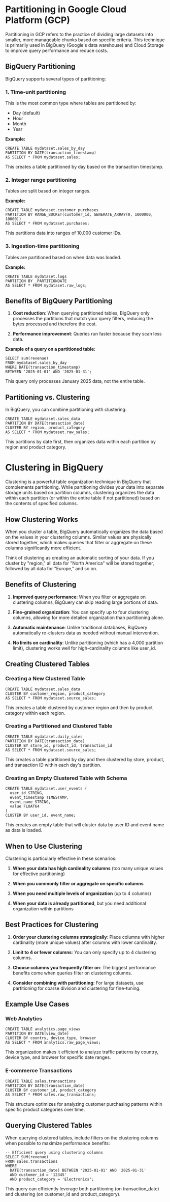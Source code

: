 Partitioning in Google Cloud Platform (GCP)
===========================================

Partitioning in GCP refers to the practice of dividing large datasets into smaller, more manageable chunks based on specific criteria. This technique is primarily used in BigQuery (Google's data warehouse) and Cloud Storage to improve query performance and reduce costs.

BigQuery Partitioning
---------------------

BigQuery supports several types of partitioning:

### 1\. Time-unit partitioning

This is the most common type where tables are partitioned by:

-   Day (default)
-   Hour
-   Month
-   Year

**Example:**

```
CREATE TABLE mydataset.sales_by_day
PARTITION BY DATE(transaction_timestamp)
AS SELECT * FROM mydataset.sales;

```

This creates a table partitioned by day based on the transaction timestamp.

### 2\. Integer range partitioning

Tables are split based on integer ranges.

**Example:**

```
CREATE TABLE mydataset.customer_purchases
PARTITION BY RANGE_BUCKET(customer_id, GENERATE_ARRAY(0, 1000000, 10000))
AS SELECT * FROM mydataset.purchases;

```

This partitions data into ranges of 10,000 customer IDs.

### 3\. Ingestion-time partitioning

Tables are partitioned based on when data was loaded.

**Example:**

```
CREATE TABLE mydataset.logs
PARTITION BY _PARTITIONDATE
AS SELECT * FROM mydataset.raw_logs;

```

Benefits of BigQuery Partitioning
---------------------------------

1.  **Cost reduction**: When querying partitioned tables, BigQuery only processes the partitions that match your query filters, reducing the bytes processed and therefore the cost.

2.  **Performance improvement**: Queries run faster because they scan less data.

**Example of a query on a partitioned table:**

```
SELECT sum(revenue)
FROM mydataset.sales_by_day
WHERE DATE(transaction_timestamp)
BETWEEN '2025-01-01' AND '2025-01-31';

```

This query only processes January 2025 data, not the entire table.


Partitioning vs. Clustering
---------------------------

In BigQuery, you can combine partitioning with clustering:

```
CREATE TABLE mydataset.sales_data
PARTITION BY DATE(transaction_date)
CLUSTER BY region, product_category
AS SELECT * FROM mydataset.raw_sales;

```

This partitions by date first, then organizes data within each partition by region and product category.

Clustering in BigQuery
======================

Clustering is a powerful table organization technique in BigQuery that complements partitioning. While partitioning divides your data into separate storage units based on partition columns, clustering organizes the data within each partition (or within the entire table if not partitioned) based on the contents of specified columns.

How Clustering Works
--------------------

When you cluster a table, BigQuery automatically organizes the data based on the values in your clustering columns. Similar values are physically stored together, which makes queries that filter or aggregate on these columns significantly more efficient.

Think of clustering as creating an automatic sorting of your data. If you cluster by "region," all data for "North America" will be stored together, followed by all data for "Europe," and so on.

Benefits of Clustering
----------------------

1.  **Improved query performance**: When you filter or aggregate on clustering columns, BigQuery can skip reading large portions of data.

2.  **Fine-grained organization**: You can specify up to four clustering columns, allowing for more detailed organization than partitioning alone.

3.  **Automatic maintenance**: Unlike traditional databases, BigQuery automatically re-clusters data as needed without manual intervention.

4.  **No limits on cardinality**: Unlike partitioning (which has a 4,000 partition limit), clustering works well for high-cardinality columns like user_id.

Creating Clustered Tables
-------------------------

### Creating a New Clustered Table

```
CREATE TABLE mydataset.sales_data
CLUSTER BY customer_region, product_category
AS SELECT * FROM mydataset.source_sales;

```

This creates a table clustered by customer region and then by product category within each region.

### Creating a Partitioned and Clustered Table

```
CREATE TABLE mydataset.daily_sales
PARTITION BY DATE(transaction_date)
CLUSTER BY store_id, product_id, transaction_id
AS SELECT * FROM mydataset.source_sales;

```

This creates a table partitioned by day and then clustered by store, product, and transaction ID within each day's partition.

### Creating an Empty Clustered Table with Schema

```
CREATE TABLE mydataset.user_events (
  user_id STRING,
  event_timestamp TIMESTAMP,
  event_name STRING,
  value FLOAT64
)
CLUSTER BY user_id, event_name;

```

This creates an empty table that will cluster data by user ID and event name as data is loaded.

When to Use Clustering
----------------------

Clustering is particularly effective in these scenarios:

1.  **When your data has high cardinality columns** (too many unique values for effective partitioning)

2.  **When you commonly filter or aggregate on specific columns**

3.  **When you need multiple levels of organization** (up to 4 columns)

4.  **When your data is already partitioned**, but you need additional organization within partitions

Best Practices for Clustering
-----------------------------

1.  **Order your clustering columns strategically**: Place columns with higher cardinality (more unique values) after columns with lower cardinality.

2.  **Limit to 4 or fewer columns**: You can only specify up to 4 clustering columns.

3.  **Choose columns you frequently filter on**: The biggest performance benefits come when queries filter on clustering columns.

4.  **Consider combining with partitioning**: For large datasets, use partitioning for coarse division and clustering for fine-tuning.

Example Use Cases
-----------------

### Web Analytics

```
CREATE TABLE analytics.page_views
PARTITION BY DATE(view_date)
CLUSTER BY country, device_type, browser
AS SELECT * FROM analytics.raw_page_views;

```

This organization makes it efficient to analyze traffic patterns by country, device type, and browser for specific date ranges.

### E-commerce Transactions

```
CREATE TABLE sales.transactions
PARTITION BY DATE(transaction_date)
CLUSTER BY customer_id, product_category
AS SELECT * FROM sales.raw_transactions;

```

This structure optimizes for analyzing customer purchasing patterns within specific product categories over time.

Querying Clustered Tables
-------------------------

When querying clustered tables, include filters on the clustering columns when possible to maximize performance benefits:

```
-- Efficient query using clustering columns
SELECT SUM(revenue)
FROM sales.transactions
WHERE
  DATE(transaction_date) BETWEEN '2025-01-01' AND '2025-01-31'
  AND customer_id = '12345'
  AND product_category = 'Electronics';

```

This query can efficiently leverage both partitioning (on transaction_date) and clustering (on customer_id and product_category).

